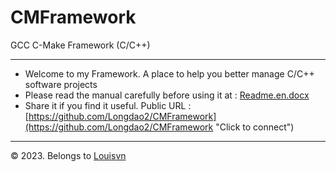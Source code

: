 # CMFramework

GCC C-Make Framework (C/C++)

---

- Welcome to my Framework. A place to help you better manage C/C++ software projects
- Please read the manual carefully before using it at : [Readme.en.docx](doc/Readme.en.docx "Click to connect")
- Share it if you find it useful. Public URL : [https://github.com/Longdao2/CMFramework](https://github.com/Longdao2/CMFramework "Click to connect")

---

© 2023. Belongs to [Louisvn](https://louisvn.com "Click to connect")
